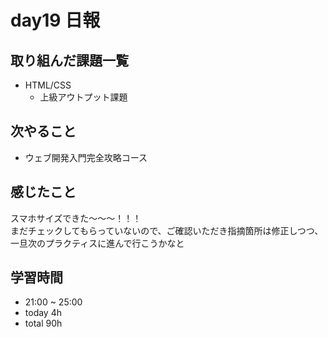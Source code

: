 # day19 日報
## 取り組んだ課題一覧
- HTML/CSS
  - 上級アウトプット課題

## 次やること
- ウェブ開発入門完全攻略コース

## 感じたこと
スマホサイズできた〜〜〜！！！   
まだチェックしてもらっていないので、ご確認いただき指摘箇所は修正しつつ、一旦次のプラクティスに進んで行こうかなと   

## 学習時間
- 21:00 ~ 25:00
- today 4h
- total 90h
